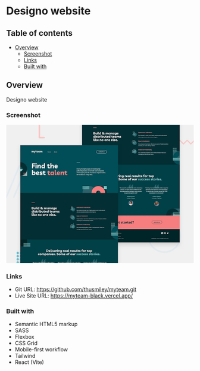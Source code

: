 # Designo website

## Table of contents

- [Overview](#overview)
  - [Screenshot](#screenshot)
  - [Links](#links)
  - [Built with](#built-with)

## Overview

Designo website

### Screenshot

![](./public/preview.jpg)

### Links

- Git URL: https://github.com/thusmiley/myteam.git
- Live Site URL: https://myteam-black.vercel.app/

### Built with

- Semantic HTML5 markup
- SASS
- Flexbox
- CSS Grid
- Mobile-first workflow
- Tailwind
- React (Vite)
